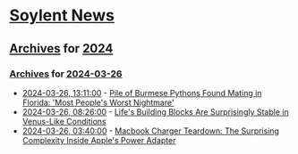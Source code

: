 # [Soylent News](../../../README.md)

## [Archives](../../index.md) for [2024](../index.md)

### [Archives](../../index.md) for [2024-03-26](index.md)

* [2024-03-26, 13:11:00](https://soylentnews.org/article.pl?sid=24/03/25/048237&from=rss) - [Pile of Burmese Pythons Found Mating in Florida: 'Most People's Worst Nightmare'](https://soylentnews.org/article.pl?sid=24/03/25/048237&from=rss)
* [2024-03-26, 08:26:00](https://soylentnews.org/article.pl?sid=24/03/25/0351234&from=rss) - [Life's Building Blocks Are Surprisingly Stable in Venus-Like Conditions](https://soylentnews.org/article.pl?sid=24/03/25/0351234&from=rss)
* [2024-03-26, 03:40:00](https://soylentnews.org/article.pl?sid=24/03/25/0343258&from=rss) - [Macbook Charger Teardown: The Surprising Complexity Inside Apple's Power Adapter](https://soylentnews.org/article.pl?sid=24/03/25/0343258&from=rss)

